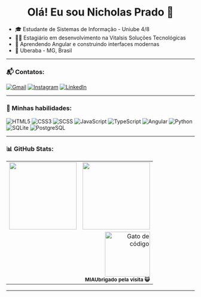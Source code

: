 <h1 align="center">Olá! Eu sou Nicholas Prado 👋</h1>

- 🎓 Estudante de Sistemas de Informação - Uniube 4/8
- 👨‍💻 Estagiário em desenvolvimento na Vitalsis Soluções Tecnológicas
- 🚀 Aprendendo Angular e construindo interfaces modernas
- 🌆 Uberaba - MG, Brasil

---

### 📬 Contatos:

[![Gmail](https://img.shields.io/badge/Gmail-D14836?style=for-the-badge&logo=gmail&logoColor=white)](mailto:nicholas.ps1000@gmail.com)
[![Instagram](https://img.shields.io/badge/Instagram-E4405F?style=for-the-badge&logo=instagram&logoColor=white)](https://www.instagram.com/_nicholaaas)
[![LinkedIn](https://img.shields.io/badge/LinkedIn-0A66C2?style=for-the-badge&logo=linkedin&logoColor=white)](https://www.linkedin.com/in/nicholas-prado-23001b24b)

---

### 🧠 Minhas habilidades:

![HTML5](https://img.shields.io/badge/HTML5-E34F26?style=for-the-badge&logo=html5&logoColor=white)
![CSS3](https://img.shields.io/badge/CSS3-1572B6?style=for-the-badge&logo=css3&logoColor=white)
![SCSS](https://img.shields.io/badge/SCSS-CC6699?style=for-the-badge&logo=sass&logoColor=white)
![JavaScript](https://img.shields.io/badge/JavaScript-F7DF1E?style=for-the-badge&logo=javascript&logoColor=black)
![TypeScript](https://img.shields.io/badge/TypeScript-007ACC?style=for-the-badge&logo=typescript&logoColor=white)
![Angular](https://img.shields.io/badge/Angular-DD0031?style=for-the-badge&logo=angular&logoColor=white)
![Python](https://img.shields.io/badge/Python-3670A0?style=for-the-badge&logo=python&logoColor=ffdd54)
![SQLite](https://img.shields.io/badge/SQLite-07405E?style=for-the-badge&logo=sqlite&logoColor=white)
![PostgreSQL](https://img.shields.io/badge/PostgreSQL-316192?style=for-the-badge&logo=postgresql&logoColor=white)

---

### 📊 GitHub Stats:

<table>
  <tr>
    <td>
      <img height="180em" src="https://github-readme-stats.vercel.app/api?username=nicholas-prado1320&show_icons=true&theme=radical" />
    </td>
    <td>
      <img height="180em" src="https://github-readme-stats.vercel.app/api/top-langs/?username=nicholas-prado1320&layout=compact&theme=radical"/>
    </td>
  </tr>
  <tr>
    <td></td>
    <td align="right">
      <img src="assets/Coding The Matrix GIF.gif" alt="Gato de código" width="120"><br>
      <sub><b>MIAUbrigado pela visita 😺</b></sub>
    </td>
  </tr>
</table>


---
